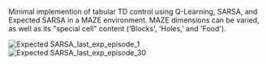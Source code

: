Minimal implemention of tabular TD control using Q-Learning, SARSA, and Expected SARSA in a MAZE environment. MAZE dimensions can be varied, as well as its "special cell"
content ('Blocks', 'Holes,' and 'Food'). 

![Expected SARSA_last_exp_episode_1](https://github.com/user-attachments/assets/fe5c4af1-22a0-4401-b93c-9d433c33f279) ![Expected SARSA_last_exp_episode_30](https://github.com/user-attachments/assets/27cd18fa-23d8-420e-a39f-62889091f29c)


